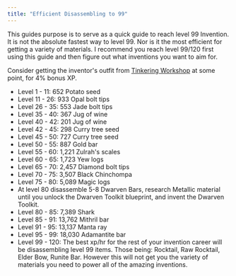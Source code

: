 ```yaml
---
title: "Efficient Disassembling to 99"
---
```


This guides purpose is to serve as a quick guide to reach level 99 Invention. It is not the absolute fastest way to level 99. Nor is it the most efficient for getting a variety of materials. I recommend you reach level 99/120 first using this guide and then figure out what inventions you want to aim for.

Consider getting the inventor's outfit from [Tinkering Workshop](../../minigames/tinkering-workshop.md) at some point, for 4% bonus XP.

- Level 1 - 11: 652 Potato seed
- Level 11 - 26: 933 Opal bolt tips
- Level 26 - 35: 553 Jade bolt tips
- Level 35 - 40: 367 Jug of wine
- Level 40 - 42: 201 Jug of wine
- Level 42 - 45: 298 Curry tree seed
- Level 45 - 50: 727 Curry tree seed
- Level 50 - 55: 887 Gold bar
- Level 55 - 60: 1,221 Zulrah's scales
- Level 60 - 65: 1,723 Yew logs
- Level 65 - 70: 2,457 Diamond bolt tips
- Level 70 - 75: 3,507 Black Chinchompa
- Level 75 - 80: 5,089 Magic logs
- At level 80 disassemble 5-8 Dwarven Bars, research Metallic material until you unlock the Dwarven Toolkit blueprint, and invent the Dwarven Toolkit.
- Level 80 - 85: 7,389 Shark
- Level 85 - 91: 13,762 Mithril bar
- Level 91 - 95: 13,137 Manta ray
- Level 95 - 99: 18,030 Adamantite bar
- Level 99 - 120: The best xp/hr for the rest of your invention career will be disassembling level 99 items. Those being: Rocktail, Raw Rocktail, Elder Bow, Runite Bar. However this will not get you the variety of materials you need to power all of the amazing inventions.

